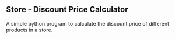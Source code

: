 ## Store - Discount Price Calculator

A simple python program to calculate the discount price of different products in a store.
